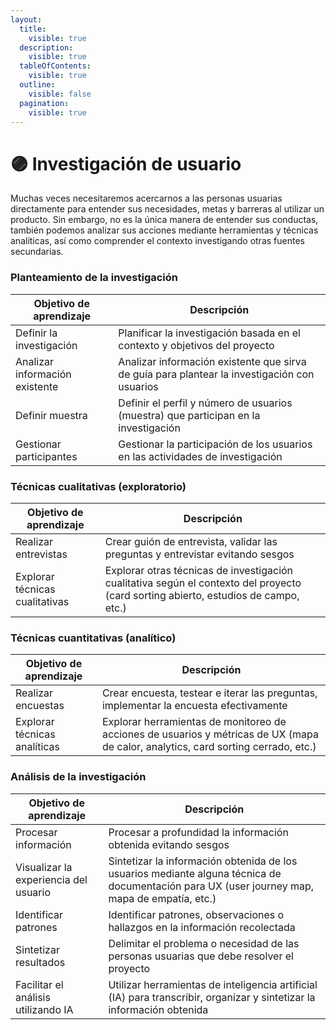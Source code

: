 ```yaml
---
layout:
  title:
    visible: true
  description:
    visible: true
  tableOfContents:
    visible: true
  outline:
    visible: false
  pagination:
    visible: true
---
```


# 🟣 Investigación de usuario

Muchas veces necesitaremos acercarnos a las personas usuarias directamente para entender sus necesidades, metas y barreras al utilizar un producto. Sin embargo, no es la única manera de entender sus conductas, también podemos analizar sus acciones mediante herramientas y técnicas analíticas, así como comprender el contexto investigando otras fuentes secundarias.

### Planteamiento de la investigación

| Objetivo de aprendizaje        | Descripción                                                                                  |
| ------------------------------ | -------------------------------------------------------------------------------------------- |
| Definir la investigación       | Planificar la investigación basada en el contexto y objetivos del proyecto                   |
| Analizar información existente | Analizar información existente que sirva de guía para plantear la investigación con usuarios |
| Definir muestra                | Definir el perfil y número de usuarios (muestra) que participan en la investigación          |
| Gestionar participantes        | Gestionar la participación de los usuarios en las actividades de investigación               |

###

### Técnicas cualitativas (exploratorio)

| Objetivo de aprendizaje        | Descripción                                                                                                                         |
| ------------------------------ | ----------------------------------------------------------------------------------------------------------------------------------- |
| Realizar entrevistas           | Crear guión de entrevista, validar las preguntas y entrevistar evitando sesgos                                                      |
| Explorar técnicas cualitativas | Explorar otras técnicas de investigación cualitativa según el contexto del proyecto (card sorting abierto, estudios de campo, etc.) |



### Técnicas cuantitativas (analítico)

| Objetivo de aprendizaje      | Descripción                                                                                                                        |
| ---------------------------- | ---------------------------------------------------------------------------------------------------------------------------------- |
| Realizar encuestas           | Crear encuesta, testear e iterar las preguntas, implementar la encuesta efectivamente                                              |
| Explorar técnicas analíticas | Explorar herramientas de monitoreo de acciones de usuarios y métricas de UX (mapa de calor, analytics, card sorting cerrado, etc.) |



### Análisis de la investigación

| Objetivo de aprendizaje               | Descripción                                                                                                                                   |
| ------------------------------------- | --------------------------------------------------------------------------------------------------------------------------------------------- |
| Procesar información                  | Procesar a profundidad la información obtenida evitando sesgos                                                                                |
| Visualizar la experiencia del usuario | Sintetizar la información obtenida de los usuarios mediante alguna técnica de documentación para UX (user journey map, mapa de empatía, etc.) |
| Identificar patrones                  | Identificar patrones, observaciones o hallazgos en la información recolectada                                                                 |
| Sintetizar resultados                 | Delimitar el problema o necesidad de las personas usuarias que debe resolver el proyecto                                                      |
| Facilitar el análisis utilizando IA   | Utilizar herramientas de inteligencia artificial (IA) para transcribir, organizar y sintetizar la información obtenida                        |

